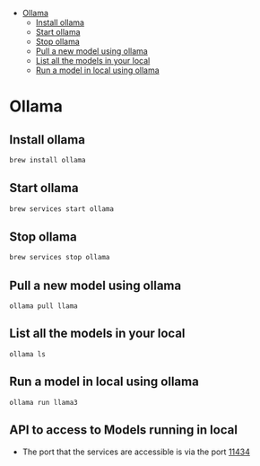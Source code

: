 <!-- TOC -->
* [Ollama](#ollama)
  * [Install ollama](#install-ollama)
  * [Start ollama](#start-ollama)
  * [Stop ollama](#stop-ollama)
  * [Pull a new model using ollama](#pull-a-new-model-using-ollama)
  * [List all the models in your local](#list-all-the-models-in-your-local)
  * [Run a model in local using ollama](#run-a-model-in-local-using-ollama)
<!-- TOC -->

# Ollama

## Install ollama

```sh
brew install ollama
```

## Start ollama

```sh
brew services start ollama
```

## Stop ollama

```sh
brew services stop ollama
```

## Pull a new model using ollama

```shell
ollama pull llama
```

## List all the models in your local

```shell
ollama ls
```

## Run a model in local using ollama

```shell
ollama run llama3
```

## API to access to Models running in local


- The port that the services are accessible is via the port [11434](https://github.com/ollama/ollama/blob/5296f487a840b2b9ffc28ed9b45d223a32359973/Dockerfile#L125C25-L125C30)
  
